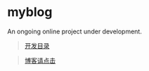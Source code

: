 # myblog
An ongoing online project under development.

> [开发目录](https://github.com/cananoo/myblog/tree/development_instruction)


> [博客请点击](http://www.pengmin.love/)
